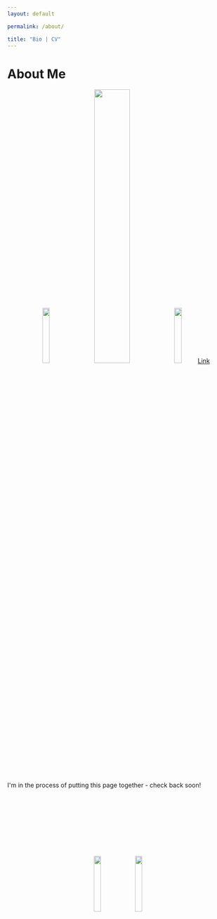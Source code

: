 ```yaml
---
layout: default

permalink: /about/

title: "Bio | CV"
---
```



# About Me

<div style="text-align:center">
 <a href="https://github.com/benjburgess/benjburgess.github.io/raw/22fdf3efc43e40dea493ee6e033e0a02b2bba074/files/CV_Burgess_Github.pdf" rel="noopener noreferrer" download><img src="https://benjburgess.github.io/assets/CV_Download.png" width="18%"/></a>
  <img src="https://benjburgess.github.io/assets/Screenshot_20211012-190225_Gallery2.jpg" width="40%"/>
  <img src="https://benjburgess.github.io/assets/CV_View.png" width="18%"/><a href="https://github.com/benjburgess/benjburgess.github.io/blob/22fdf3efc43e40dea493ee6e033e0a02b2bba074/files/CV_Burgess_Github.pdf" target="_blank" rel="noopener noreferrer">Link</a>
</div>
<br />
I'm in the process of putting this page together - check back soon!
<br />
<br />
<br />
<br />
<br />
<br />
<br />
<br />
<br />
<br />

<div style="text-align:center">
  <img src="https://benjburgess.github.io/assets/CV_Download.png" width="18%"/>
  <img src="https://benjburgess.github.io/assets/CV_View.png" width="18%"/>
</div>